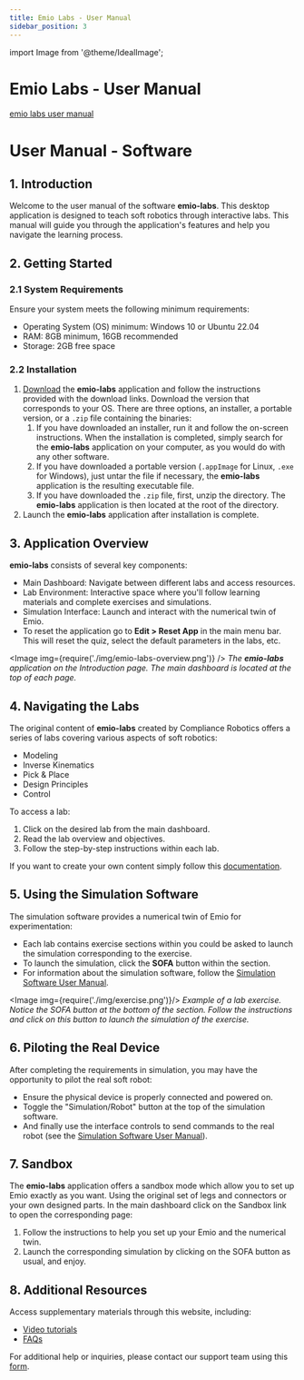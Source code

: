 ```yaml
---
title: Emio Labs - User Manual
sidebar_position: 3
---
```

import Image from '@theme/IdealImage';

# Emio Labs - User Manual
[emio labs user manual](https://docs-support.compliance-robotics.com/User-Manual-Software-136582ce7d3a809680a5d3326ad2e658)

# User Manual - Software

## 1. Introduction

Welcome to the user manual of the software **emio-labs**. This desktop application is designed to teach soft robotics through interactive labs. This manual will guide you through the application's features and help you navigate the learning process.

## 2. Getting Started

### 2.1 System Requirements

Ensure your system meets the following minimum requirements:

- Operating System (OS) minimum: Windows 10 or Ubuntu 22.04
- RAM: 8GB minimum, 16GB recommended
- Storage: 2GB free space

### 2.2 Installation

1. [Download](https://compliance-robotics.com/compliance-lab/) the **emio-labs** application and follow the instructions provided with the download links. Download the version that corresponds to your OS. There are three options, an installer, a portable version, or a `.zip` file containing the binaries:
    1. If you have downloaded an installer, run it and follow the on-screen instructions. When the installation is completed, simply search for the **emio-labs** application on your computer, as you would do with any other software.
    2. If you have downloaded a portable version (`.appImage` for Linux, `.exe` for Windows), just untar the file if necessary, the **emio-labs** application is the resulting executable file.  
    3. If you have downloaded the `.zip` file, first, unzip the directory. The **emio-labs** application is then located at the root of the directory. 
2. Launch the **emio-labs** application after installation is complete.

## 3. Application Overview

**emio-labs** consists of several key components:

- Main Dashboard: Navigate between different labs and access resources.
- Lab Environment: Interactive space where you'll follow learning materials and complete exercises and simulations.
- Simulation Interface: Launch and interact with the numerical twin of Emio.
- To reset the application go to **Edit > Reset App** in the main menu bar. This will reset the quiz, select the default parameters in the labs, etc.


<!-- ![emio labs overview](img/emio-labs-overview.png "emio labs overview") -->
<Image img={require('./img/emio-labs-overview.png')} />
*The **emio-labs** application on the Introduction page. The main dashboard is located at the top of each page.*



## 4. Navigating the Labs

The original content of **emio-labs** created by Compliance Robotics offers a series of labs covering various aspects of soft robotics:

- Modeling
- Inverse Kinematics
- Pick & Place
- Design Principles
- Control

To access a lab:

1. Click on the desired lab from the main dashboard.
2. Read the lab overview and objectives.
3. Follow the step-by-step instructions within each lab.

If you want to create your own content simply follow this [documentation](https://www.notion.so/13c582ce7d3a80ceb636ca3153f5594a?pvs=21). 

## 5. Using the Simulation Software

The simulation software provides a numerical twin of Emio for experimentation:

- Each lab contains exercise sections within you could be asked to launch the simulation corresponding to the exercise.
- To launch the simulation, click the **SOFA** button within the section.
- For information about the simulation software, follow the [Simulation Software User Manual](https://www.notion.so/136582ce7d3a8087a6ddd36a4f3ed1b2?pvs=21).

<Image img={require('./img/exercise.png')}/>
_Example of a lab exercise. Notice the SOFA button at the bottom of the section. Follow the instructions and click on this button to launch the simulation of the exercise._

## 6. Piloting the Real Device

After completing the requirements in simulation, you may have the opportunity to pilot the real soft robot:

- Ensure the physical device is properly connected and powered on.
- Toggle the "Simulation/Robot" button at the top of the simulation software.
- And finally use the interface controls to send commands to the real robot (see the [Simulation Software User Manual](https://www.notion.so/136582ce7d3a8087a6ddd36a4f3ed1b2?pvs=21)).

## 7. Sandbox

The **emio-labs** application offers a sandbox mode which allow you to set up Emio exactly as you want. Using the original set of legs and connectors or your own designed parts. In the main dashboard click on the Sandbox link to open the corresponding page: 

1. Follow the instructions to help you set up your Emio and the numerical twin.
2. Launch the corresponding simulation by clicking on the SOFA button as usual, and enjoy.

## 8. Additional Resources

Access supplementary materials through this website, including:

- [Video tutorials](https://www.notion.so/138582ce7d3a8077bb51c7dcd901fa49?pvs=21)
- [FAQs](https://www.notion.so/136582ce7d3a8025a374f5ad4b8a3e53?pvs=21)

For additional help or inquiries, please contact our support team using this [form](/emio-support-form).